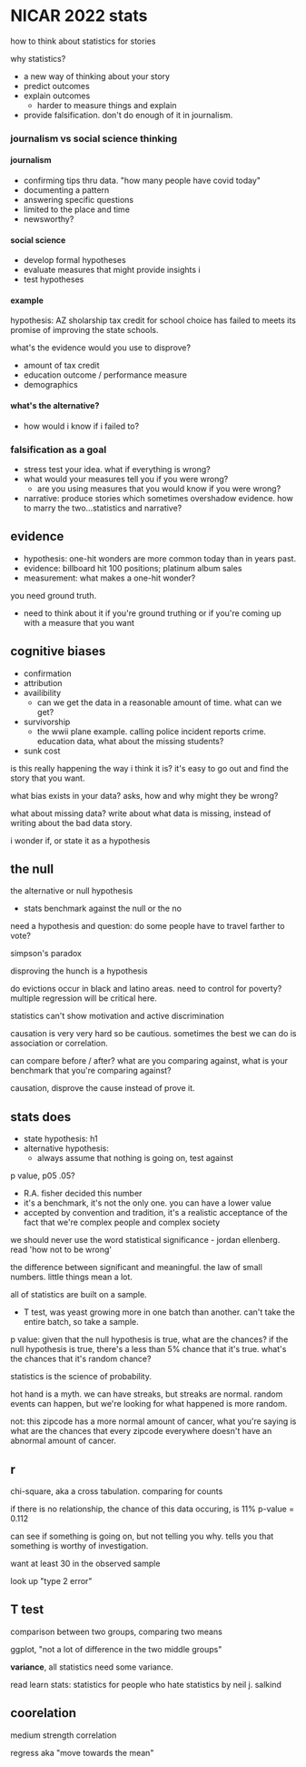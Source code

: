 # NICAR 2022 stats
how to think about statistics for stories

why statistics?
- a new way of thinking about your story
- predict outcomes
- explain outcomes
    - harder to measure things and explain
- provide falsification. don't do enough of it in journalism.

### journalism vs social science thinking

#### journalism
- confirming tips thru data. "how many people have covid today"
- documenting a pattern
- answering specific questions
- limited to the place and time
- newsworthy?

#### social science
- develop formal hypotheses
- evaluate measures that might provide insights i
- test hypotheses

#### example
hypothesis: AZ sholarship tax credit for school choice has failed to meets its promise of improving the state schools.

what's the evidence would you use to disprove?
- amount of tax credit
- education outcome / performance measure
- demographics

#### what's the alternative?
- how would i know if i failed to?


### falsification as a goal
- stress test your idea. what if everything is wrong?
- what would your measures tell you if you were wrong?
    - are you using measures that you would know if you were wrong?
- narrative: produce stories which sometimes overshadow evidence. how to marry the two...statistics and narrative?

## evidence
- hypothesis: one-hit wonders are more common today than in years past.
- evidence: billboard hit 100 positions; platinum album sales
- measurement: what makes a one-hit wonder?

you need ground truth.
- need to think about it if you're ground truthing or if you're coming up with a measure that you want

## cognitive biases
- confirmation
- attribution
- availibility
  - can we get the data in a reasonable amount of time. what can we get?
- survivorship
  - the wwii plane example. calling police incident reports crime. education data, what about the missing students?
- sunk cost

is this really happening the way i think it is? it's easy to go out and find the story that you want.

what bias exists in your data? asks, how and why might they be wrong?

what about missing data? write about what data is missing, instead of writing about the bad data story.

i wonder if, or state it as a hypothesis

## the null
the alternative or null hypothesis
- stats benchmark against the null or the no

need a hypothesis and question: do some people have to travel farther to vote?

simpson's paradox

disproving the hunch is a hypothesis

do evictions occur in black and latino areas. need to control for poverty? multiple regression will be critical here.

statistics can't show motivation and active discrimination

causation is very very hard so be cautious. sometimes the best we can do is association or correlation.

can compare before / after? what are you comparing against, what is your benchmark that you're comparing against?

causation, disprove the cause instead of prove it.

## stats does
- state hypothesis: h1
- alternative hypothesis:
  - always assume that nothing is going on, test against 

p value, p05
.05?
- R.A. fisher decided this number
- it's a benchmark, it's not the only one. you can have a lower value
- accepted by convention and tradition, it's a realistic acceptance of the fact that we're complex people and complex society


we should never use the word statistical significance - jordan ellenberg. read 'how not to be wrong'

the difference between significant and meaningful. the law of small numbers. little things mean a lot. 

all of statistics are built on a sample.
- T test, was yeast growing more in one batch than another. can't take the entire batch, so take a sample.

p value: given that the null hypothesis is true, what are the chances?
if the null hypothesis is true, there's a less than 5% chance that it's true. what's the chances that it's random chance?

statistics is the science of probability.

hot hand is a myth. we can have streaks, but streaks are normal. random events can happen, but we're looking for what happened is more random.

not: this zipcode has a more normal amount of cancer, what you're saying is what are the chances that every zipcode everywhere doesn't have an abnormal amount of cancer.

## r
chi-square, aka a cross tabulation. comparing for counts

if there is no relationship, the chance of this data occuring, is 11%
p-value = 0.112

can see if something is going on, but not telling you why. tells you that something is worthy of investigation.

want at least 30 in the observed sample

look up "type 2 error"

## T test
comparison between two groups, comparing two means

ggplot, "not a lot of difference in the two middle groups"

**variance**, all statistics need some variance.

read learn stats: statistics for people who hate statistics by neil j. salkind

## coorelation
medium strength correlation

regress aka "move towards the mean"

